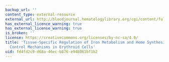 ```yaml
---
backup_url: ''
content_type: external-resource
external_url: http://bloodjournal.hematologylibrary.org/cgi/content/full/89/1/1
has_external_licence_warning: true
has_external_license_warning: true
is_broken: ''
license: https://creativecommons.org/licenses/by-nc-sa/4.0/
title: 'Tissue-Specific Regulation of Iron Metabolism and Heme Synthesis: Distinct
  Control Mechanisms in Erythroid Cells'
uid: fd4fd2c9-d68a-46ec-b876-e948061bf1b2
---
```

